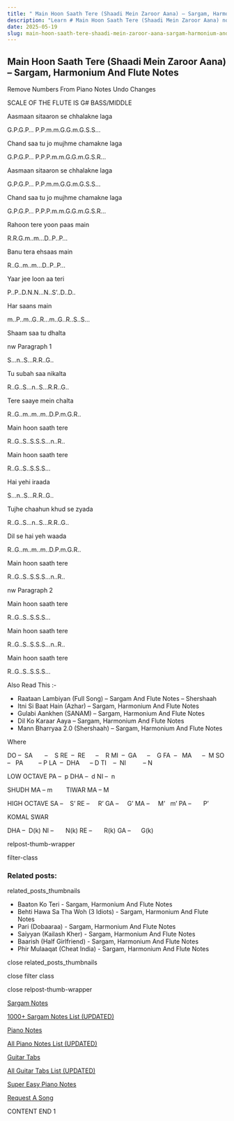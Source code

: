 ```yaml
---
title: " Main Hoon Saath Tere (Shaadi Mein Zaroor Aana) – Sargam, Harmonium And Flute Notes"
description: "Learn # Main Hoon Saath Tere (Shaadi Mein Zaroor Aana) notes, sargam, harmonium notations and flute notes. Easy step-by-step tutorial for beginners."
date: 2025-05-19
slug: main-hoon-saath-tere-shaadi-mein-zaroor-aana-sargam-harmonium-and-flute-notes
---
```


## Main Hoon Saath Tere (Shaadi Mein Zaroor Aana) – Sargam, Harmonium And Flute Notes

Remove Numbers From Piano Notes
Undo Changes

SCALE OF THE FLUTE IS G# BASS/MIDDLE

Aasmaan sitaaron se chhalakne laga

G.P.G.P… P.P.m.m.G.G.m.G.S.S…

Chand saa tu jo mujhme chamakne laga

G.P.G.P… P.P.P.m.m.G.G.m.G.S.R…

Aasmaan sitaaron se chhalakne laga

G.P.G.P… P.P.m.m.G.G.m.G.S.S…

Chand saa tu jo mujhme chamakne laga

G.P.G.P… P.P.P.m.m.G.G.m.G.S.R…

Rahoon tere yoon paas main

R.R.G.m..m…D..P..P…

Banu tera ehsaas main

R..G..m..m…D..P..P…

Yaar jee loon aa teri

P..P..D.N.N…N..S’..D..D..

Har saans main

m..P..m..G..R…m..G..R..S..S…

Shaam saa tu dhalta

nw Paragraph 1

S…n..S…R.R..G..

Tu subah saa nikalta

R..G..S…n..S…R.R..G..

Tere saaye mein chalta

R..G..m..m..m..D.P.m.G.R..

Main hoon saath tere

R..G..S..S.S.S…n..R..

Main hoon saath tere

R..G..S..S.S.S…

Hai yehi iraada

S…n..S…R.R..G..

Tujhe chaahun khud se zyada

R..G..S…n..S…R.R..G..

Dil se hai yeh waada

R..G..m..m..m..D.P.m.G.R..

Main hoon saath tere

R..G..S..S.S.S…n..R..

nw Paragraph 2

Main hoon saath tere

R..G..S..S.S.S…

Main hoon saath tere

R..G..S..S.S.S…n..R..

Main hoon saath tere

R..G..S..S.S.S…

Also Read This :-

- Raataan Lambiyan (Full Song) – Sargam And Flute Notes – Shershaah
- Itni Si Baat Hain (Azhar) – Sargam, Harmonium And Flute Notes
- Gulabi Aankhen (SANAM) – Sargam, Harmonium And Flute Notes
- Dil Ko Karaar Aaya – Sargam, Harmonium And Flute Notes
- Mann Bharryaa 2.0 (Shershaah) – Sargam, Harmonium And Flute Notes

Where

DO –  SA       –    S
RE  –  RE      –    R
MI  –  GA      –    G
FA  –   MA      –  M
SO  –   PA         – P
LA  –  DHA      – D
TI    –  NI          – N

LOW OCTAVE
PA –  p
DHA –  d
NI –  n

SHUDH MA – m        TIWAR MA – M

HIGH OCTAVE
SA –    S’
RE –     R’
GA –     G’
MA –     M’   m’
PA –       P’

KOMAL SWAR

DHA –  D(k)
NI –       N(k)
RE –       R(k)
GA –      G(k)

relpost-thumb-wrapper

filter-class

### Related posts:

related_posts_thumbnails

- Baaton Ko Teri - Sargam, Harmonium And Flute Notes
- Behti Hawa Sa Tha Woh (3 Idiots) - Sargam, Harmonium And Flute Notes
- Pari (Dobaaraa) - Sargam, Harmonium And Flute Notes
- Saiyyan (Kailash Kher) - Sargam, Harmonium And Flute Notes
- Baarish (Half Girlfriend) - Sargam, Harmonium And Flute Notes
- Phir Mulaaqat (Cheat India) - Sargam, Harmonium And Flute Notes

close related_posts_thumbnails

close filter class

close relpost-thumb-wrapper

[Sargam Notes](/sargam-notes.html)

[1000+ Sargam Notes List (UPDATED)](/all-songs-list-sargam-notes.html)

[Piano Notes](/piano-notes.html)

[All Piano Notes List (UPDATED)](/all-songs-list-piano-notes.html)

[Guitar Tabs](/guitar-tabs.html)

[All Guitar Tabs List (UPDATED)](/all-songs-list-guitar-tabs.html)

[Super Easy Piano Notes](https://studywall.in/)

[Request A Song](/request-a-song.html)

CONTENT END 1
